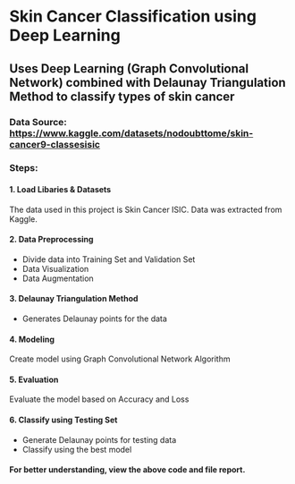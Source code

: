 # Skin Cancer Classification using Deep Learning

## Uses Deep Learning (Graph Convolutional Network) combined with Delaunay Triangulation Method to classify types of skin cancer
### Data Source: https://www.kaggle.com/datasets/nodoubttome/skin-cancer9-classesisic
### Steps:
#### 1. Load Libaries & Datasets
The data used in this project is Skin Cancer ISIC. Data was extracted from Kaggle.
#### 2. Data Preprocessing
- Divide data into Training Set and Validation Set
- Data Visualization
- Data Augmentation
#### 3. Delaunay Triangulation Method
- Generates Delaunay points for the data
#### 4. Modeling
Create model using Graph Convolutional Network Algorithm
#### 5. Evaluation 
Evaluate the model based on Accuracy and Loss
#### 6. Classify using Testing Set
- Generate Delaunay points for testing data
- Classify using the best model

#### For better understanding, view the above code and file report.
